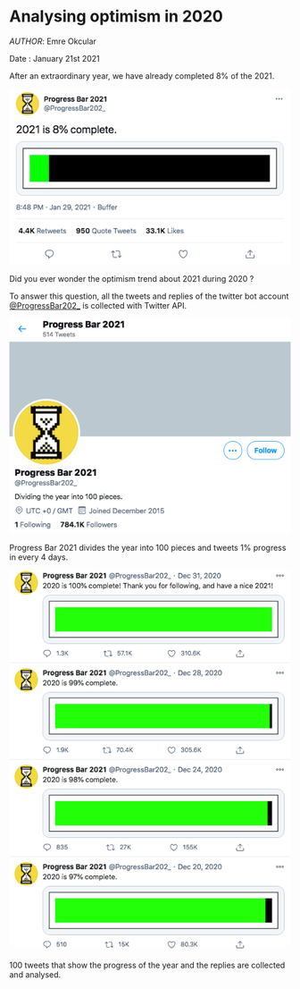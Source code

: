 # Analysing optimism in 2020

*AUTHOR*: Emre Okcular

Date : January 21st 2021

After an extraordinary year, we have already completed 8% of the 2021.

![5percent](/resources/5percent_progress_bar.png)

Did you ever wonder the optimism trend about 2021 during 2020 ?

To answer this question, all the tweets and replies of the twitter bot account [@ProgressBar202_](https://twitter.com/ProgressBar202_) is collected with Twitter API.

![5percent](/resources/profile.png)

Progress Bar 2021 divides the year into 100 pieces and tweets 1% progress in every 4 days.

![5percent](/resources/timeline.png)

100 tweets that show the progress of the year and the replies are collected and analysed.